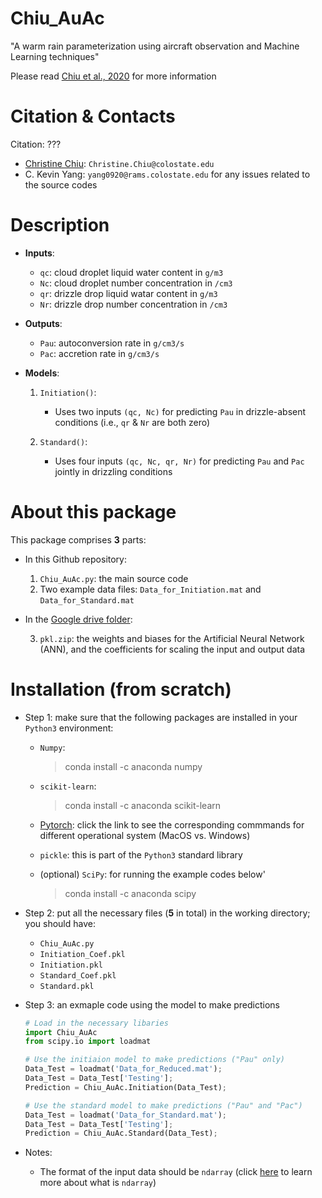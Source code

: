 # Chiu_AuAc
"A warm rain parameterization using aircraft observation and Machine Learning techniques"

Please read [Chiu et al., 2020]() for more information

Citation & Contacts
===================
Citation: ???

* [Christine Chiu](https://www.atmos.colostate.edu/people/faculty/chiu/): `Christine.Chiu@colostate.edu`
* C. Kevin Yang: `yang0920@rams.colostate.edu` for any issues related to the source codes

Description
===========

- **Inputs**: 
   - `qc`: cloud droplet liquid water content in `g/m3`
   - `Nc`: cloud droplet number concentration in `/cm3`
   - `qr`: drizzle drop liquid watar content in `g/m3`
   - `Nr`: drizzle drop number concentration in `/cm3`
   
- **Outputs**: 
   - `Pau`: autoconversion rate in `g/cm3/s`
   - `Pac`: accretion rate in `g/cm3/s`

- **Models**:

   1. `Initiation()`: 
      - Uses two inputs `(qc, Nc)` for predicting `Pau` in drizzle-absent conditions (i.e., `qr` & `Nr` are both zero)

   2. `Standard()`:
      - Uses four inputs `(qc, Nc, qr, Nr)` for predicting `Pau` and `Pac` jointly in drizzling conditions

About this package
==================
This package comprises **3** parts:

* In this Github repository:

   1. `Chiu_AuAc.py`: the main source code 
   2. Two example data files: `Data_for_Initiation.mat` and `Data_for_Standard.mat`

* In the [Google drive folder](https://drive.google.com/drive/folders/1YQtwRKVPUH_4ptDDk8yXLBmEpVeNT2lY?usp=sharing):
   
   3. `pkl.zip`: the weights and biases for the Artificial Neural Network (ANN), and the coefficients for scaling the input and output data

Installation (from scratch)
===========================

- Step 1: make sure that the following packages are installed in your `Python3` environment: 

   - `Numpy`: 
      > conda install -c anaconda numpy
      
   - `scikit-learn`: 
      > conda install -c anaconda scikit-learn
      
   - [Pytorch](https://pytorch.org/): click the link to see the corresponding commmands for different operational system (MacOS vs. Windows)
   
   - `pickle`: this is part of the `Python3` standard library
   
   - (optional) `SciPy`: for running the example codes below' 
      > conda install -c anaconda scipy

- Step 2: put all the necessary files (**5** in total) in the working directory; you should have:
   
   - `Chiu_AuAc.py`
   - `Initiation_Coef.pkl`
   - `Initiation.pkl`
   - `Standard_Coef.pkl`
   - `Standard.pkl`

- Step 3: an exmaple code using the model to make predictions

   ```python
   # Load in the necessary libaries
   import Chiu_AuAc 
   from scipy.io import loadmat

   # Use the initiaion model to make predictions ("Pau" only)
   Data_Test = loadmat('Data_for_Reduced.mat');
   Data_Test = Data_Test['Testing']; 
   Prediction = Chiu_AuAc.Initiation(Data_Test);

   # Use the standard model to make predictions ("Pau" and "Pac")
   Data_Test = loadmat('Data_for_Standard.mat');
   Data_Test = Data_Test['Testing']; 
   Prediction = Chiu_AuAc.Standard(Data_Test);
   ```

- Notes: 

   - The format of the input data should be `ndarray` (click [here](https://numpy.org/doc/stable/reference/generated/numpy.ndarray.html) to learn more about what is `ndarray`)
